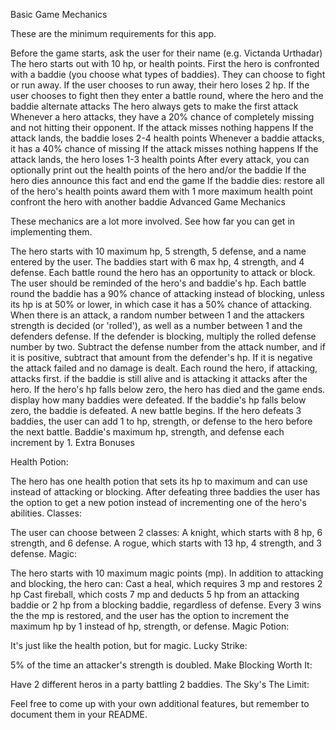 Basic Game Mechanics

These are the minimum requirements for this app.

Before the game starts, ask the user for their name (e.g. Victanda Urthadar)
The hero starts out with 10 hp, or health points.
First the hero is confronted with a baddie (you choose what types of baddies). They can choose to fight or run away.
If the user chooses to run away, their hero loses 2 hp.
If the user chooses to fight then they enter a battle round, where the hero and the baddie alternate attacks
The hero always gets to make the first attack
Whenever a hero attacks, they have a 20% chance of completely missing and not hitting their opponent.
If the attack misses nothing happens
If the attack lands, the baddie loses 2-4 health points
Whenever a baddie attacks, it has a 40% chance of missing
If the attack misses nothing happens
If the attack lands, the hero loses 1-3 health points
After every attack, you can optionally print out the health points of the hero and/or the baddie
If the hero dies announce this fact and end the game
If the baddie dies:
restore all of the hero's health points
award them with 1 more maximum health point
confront the hero with another baddie
Advanced Game Mechanics

These mechanics are a lot more involved. See how far you can get in implementing them.

The hero starts with 10 maximum hp, 5 strength, 5 defense, and a name entered by the user.
The baddies start with 6 max hp, 4 strength, and 4 defense.
Each battle round the hero has an opportunity to attack or block. The user should be reminded of the hero's and baddie's hp.
Each battle round the baddie has a 90% chance of attacking instead of blocking, unless its hp is at 50% or lower, in which case it has a 50% chance of attacking.
When there is an attack, a random number between 1 and the attackers strength is decided (or 'rolled'), as well as a number between 1 and the defenders defense. If the defender is blocking, multiply the rolled defense number by two. Subtract the defense number from the attack number, and if it is positive, subtract that amount from the defender's hp. If it is negative the attack failed and no damage is dealt.
Each round the hero, if attacking, attacks first. if the baddie is still alive and is attacking it attacks after the hero.
If the hero's hp falls below zero, the hero has died and the game ends. display how many baddies were defeated.
If the baddie's hp falls below zero, the baddie is defeated. A new battle begins.
If the hero defeats 3 baddies, the user can add 1 to hp, strength, or defense to the hero before the next battle. Baddie's maximum hp, strength, and defense each increment by 1.
Extra Bonuses

Health Potion:

The hero has one health potion that sets its hp to maximum and can use instead of attacking or blocking.
After defeating three baddies the user has the option to get a new potion instead of incrementing one of the hero's abilities.
Classes:

The user can choose between 2 classes:
A knight, which starts with 8 hp, 6 strength, and 6 defense.
A rogue, which starts with 13 hp, 4 strength, and 3 defense.
Magic:

The hero starts with 10 maximum magic points (mp).
In addition to attacking and blocking, the hero can:
Cast a heal, which requires 3 mp and restores 2 hp
Cast fireball, which costs 7 mp and deducts 5 hp from an attacking baddie or 2 hp from a blocking baddie, regardless of defense.
Every 3 wins the the mp is restored, and the user has the option to increment the maximum hp by 1 instead of hp, strength, or defense.
Magic Potion:

It's just like the health potion, but for magic.
Lucky Strike:

5% of the time an attacker's strength is doubled.
Make Blocking Worth It:

Have 2 different heros in a party battling 2 baddies.
The Sky's The Limit:

Feel free to come up with your own additional features, but remember to document them in your README.